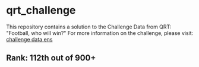 # qrt_challenge
This repository contains a solution to the Challenge Data from QRT: "Football, who will win?"
For more information on the challenge, please visit: [challenge data ens](https://challengedata.ens.fr/participants/challenges/143/)

## Rank: 112th out of 900+
